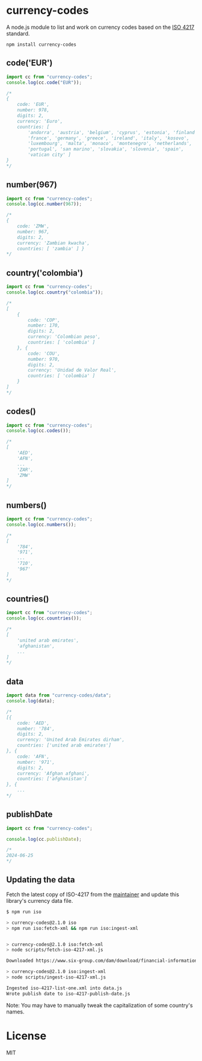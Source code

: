 # currency-codes

A node.js module to list and work on currency codes based on the [ISO 4217](http://en.wikipedia.org/wiki/ISO_4217) standard.

    npm install currency-codes

## code('EUR')

```js
import cc from "currency-codes";
console.log(cc.code("EUR"));

/*
{
	code: 'EUR',
	number: 978,
	digits: 2,
	currency: 'Euro',
	countries: [
		'andorra', 'austria', 'belgium', 'cyprus', 'estonia', 'finland',
		'france', 'germany', 'greece', 'ireland', 'italy', 'kosovo',
		'luxembourg', 'malta', 'monaco', 'montenegro', 'netherlands',
		'portugal', 'san marino', 'slovakia', 'slovenia', 'spain',
		'vatican city' ]
}
*/
```

## number(967)

```js
import cc from "currency-codes";
console.log(cc.number(967));

/*
{
	code: 'ZMW',
	number: 967,
	digits: 2,
	currency: 'Zambian kwacha',
	countries: [ 'zambia' ] }
*/
```

## country('colombia')

```js
import cc from "currency-codes";
console.log(cc.country("colombia"));

/*
[
	{
		code: 'COP',
		number: 170,
		digits: 2,
		currency: 'Colombian peso',
		countries: [ 'colombia' ]
	}, {
		code: 'COU',
		number: 970,
		digits: 2,
		currency: 'Unidad de Valor Real',
		countries: [ 'colombia' ]
	}
]
*/
```

## codes()

```js
import cc from "currency-codes";
console.log(cc.codes());

/*
[
	'AED',
	'AFN',
	...
	'ZAR',
	'ZMW'
]
*/
```

## numbers()

```js
import cc from "currency-codes";
console.log(cc.numbers());

/*
[
	'784',
	'971',
	...
	'710',
	'967'
]
*/
```

## countries()

```js
import cc from "currency-codes";
console.log(cc.countries());

/*
[
	'united arab emirates',
	'afghanistan',
	...
]
*/
```

## data

```js
import data from "currency-codes/data";
console.log(data);

/*
[{
	code: 'AED',
	number: '784',
	digits: 2,
	currency: 'United Arab Emirates dirham',
	countries: ['united arab emirates']
}, {
	code: 'AFN',
	number: '971',
	digits: 2,
	currency: 'Afghan afghani',
	countries: ['afghanistan']
}, {
	...
*/
```

## publishDate

```js
import cc from "currency-codes";

console.log(cc.publishDate);

/*
2024-06-25
*/
```

## Updating the data

Fetch the latest copy of ISO-4217 from the [maintainer](https://www.iso.org/iso-4217-currency-codes.html) and update this library's currency data file.

```bash
$ npm run iso

> currency-codes@2.1.0 iso
> npm run iso:fetch-xml && npm run iso:ingest-xml


> currency-codes@2.1.0 iso:fetch-xml
> node scripts/fetch-iso-4217-xml.js

Downloaded https://www.six-group.com/dam/download/financial-information/data-center/iso-currrency/lists/list-one.xml to iso-4217-list-one.xml

> currency-codes@2.1.0 iso:ingest-xml
> node scripts/ingest-iso-4217-xml.js

Ingested iso-4217-list-one.xml into data.js
Wrote publish date to iso-4217-publish-date.js
```

Note: You may have to manually tweak the capitalization of some country's names.

# License

MIT
